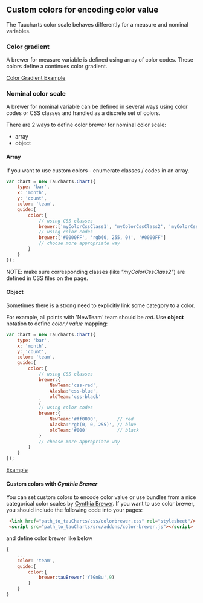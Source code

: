 ## Custom colors for encoding color value

The Taucharts color scale behaves differently for a measure and nominal variables.

### Color gradient
A brewer for measure variable is defined using array of color codes. These colors define a continues color gradient.

[Color Gradient Example](https://jsfiddle.net/taucharts/xsrjtbg1/)


### Nominal color scale
A brewer for nominal variable can be defined in several ways using color codes or CSS classes and handled as a discrete set of colors.

There are 2 ways to define color brewer for nominal color scale:
* array
* object

#### Array

If you want to use custom colors - enumerate classes / codes in an array.

```javascript
var chart = new Taucharts.Chart({
    type: 'bar',
    x: 'month',
    y: 'count',
    color: 'team',
    guide:{
        color:{
            // using CSS classes
            brewer:['myColorCssClass1', 'myColorCssClass2', 'myColorCssClass3']
            // using color codes
            brewer:['#0000FF', 'rgb(0, 255, 0)', '#0000FF']
            // choose more appropriate way
        }
    }
});
```
NOTE: make sure corresponding classes (like *"myColorCssClass2"*) are defined in CSS files on the page.

#### Object

Sometimes there is a strong need to explicitly link some category to a color.

For example, all points with 'NewTeam' team should be *red*. Use **object** notation to define *color / value* mapping:

```javascript
var chart = new Taucharts.Chart({
    type: 'bar',
    x: 'month',
    y: 'count',
    color: 'team',
    guide:{
        color:{
            // using CSS classes
            brewer:{
                NewTeam:'css-red',
                Alaska:'css-blue',
                oldTeam:'css-black'
            }
            // using color codes
            brewer:{
                NewTeam:'#ff0000',       // red
                Alaska:'rgb(0, 0, 255)', // blue
                oldTeam:'#000'           // black
            }
            // choose more appropriate way
        }
    }
});
```

[Example](https://jsfiddle.net/taucharts/ayxhavku/)

#### Custom colors with *Cynthia Brewer*
You can set custom colors to encode color value or use bundles from a nice categorical color scales by [Cynthia Brewer](http://colorbrewer2.org/).
If you want to use color brewer, you should include the following code into your pages:

```HTML
 <link href="path_to_tauCharts/css/colorbrewer.css" rel="stylesheet"/>
 <script src="path_to_tauCharts/src/addons/color-brewer.js"></script>
```
and define color brewer like below
```javascript
{
    ...
    color: 'team',
    guide:{
        color:{
            brewer:tauBrewer('YlGnBu',9)
        }
    }
}
```